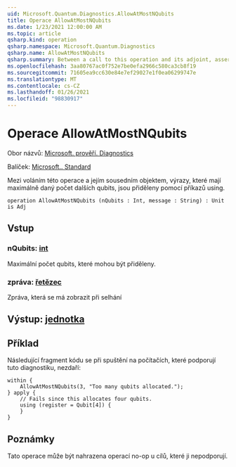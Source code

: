 ```yaml
---
uid: Microsoft.Quantum.Diagnostics.AllowAtMostNQubits
title: Operace AllowAtMostNQubits
ms.date: 1/23/2021 12:00:00 AM
ms.topic: article
qsharp.kind: operation
qsharp.namespace: Microsoft.Quantum.Diagnostics
qsharp.name: AllowAtMostNQubits
qsharp.summary: Between a call to this operation and its adjoint, asserts that at most a given number of additional qubits are allocated with using statements.
ms.openlocfilehash: 3aa80767ac0f752e7be0efa2966c580ca3cb8f19
ms.sourcegitcommit: 71605ea9cc630e84e7ef29027e1f0ea06299747e
ms.translationtype: MT
ms.contentlocale: cs-CZ
ms.lasthandoff: 01/26/2021
ms.locfileid: "98830917"
---
```

# <a name="allowatmostnqubits-operation"></a>Operace AllowAtMostNQubits

Obor názvů: [Microsoft. prověří. Diagnostics](xref:Microsoft.Quantum.Diagnostics)

Balíček: [Microsoft.. Standard](https://nuget.org/packages/Microsoft.Quantum.Standard)


Mezi voláním této operace a jejím sousedním objektem, výrazy, které mají maximálně daný počet dalších qubits, jsou přiděleny pomocí příkazů using.

```qsharp
operation AllowAtMostNQubits (nQubits : Int, message : String) : Unit is Adj
```


## <a name="input"></a>Vstup

### <a name="nqubits--int"></a>nQubits: [int](xref:microsoft.quantum.lang-ref.int)

Maximální počet qubits, které mohou být přiděleny.


### <a name="message--string"></a>zpráva: [řetězec](xref:microsoft.quantum.lang-ref.string)

Zpráva, která se má zobrazit při selhání



## <a name="output--unit"></a>Výstup: [jednotka](xref:microsoft.quantum.lang-ref.unit)



## <a name="example"></a>Příklad

Následující fragment kódu se při spuštění na počítačích, které podporují tuto diagnostiku, nezdaří:

```qsharp
within {
    AllowAtMostNQubits(3, "Too many qubits allocated.");
} apply {
    // Fails since this allocates four qubits.
    using (register = Qubit[4]) {
    }
}
```

## <a name="remarks"></a>Poznámky

Tato operace může být nahrazena operací no-op u cílů, které ji nepodporují.